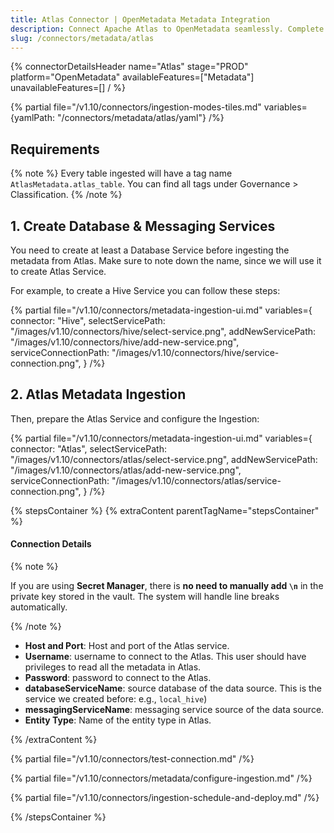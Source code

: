 ```yaml
---
title: Atlas Connector | OpenMetadata Metadata Integration
description: Connect Apache Atlas to OpenMetadata seamlessly. Complete setup guide, configuration steps, and best practices for Atlas metadata connector integration.
slug: /connectors/metadata/atlas
---
```


{% connectorDetailsHeader
name="Atlas"
stage="PROD"
platform="OpenMetadata"
availableFeatures=["Metadata"]
unavailableFeatures=[]
/ %}

{% partial file="/v1.10/connectors/ingestion-modes-tiles.md" variables={yamlPath: "/connectors/metadata/atlas/yaml"} /%}

## Requirements

{% note %}
Every table ingested will have a tag name `AtlasMetadata.atlas_table`. You can find all tags under
Governance > Classification.
{% /note %}

## 1. Create Database & Messaging Services

You need to create at least a Database Service before ingesting the metadata from Atlas. Make sure to note down the name, since
we will use it to create Atlas Service.

For example, to create a Hive Service you can follow these steps:

{% partial 
  file="/v1.10/connectors/metadata-ingestion-ui.md" 
  variables={
    connector: "Hive", 
    selectServicePath: "/images/v1.10/connectors/hive/select-service.png",
    addNewServicePath: "/images/v1.10/connectors/hive/add-new-service.png",
    serviceConnectionPath: "/images/v1.10/connectors/hive/service-connection.png",
} 
/%}

## 2. Atlas Metadata Ingestion

Then, prepare the Atlas Service and configure the Ingestion:

{% partial 
  file="/v1.10/connectors/metadata-ingestion-ui.md" 
  variables={
    connector: "Atlas", 
    selectServicePath: "/images/v1.10/connectors/atlas/select-service.png",
    addNewServicePath: "/images/v1.10/connectors/atlas/add-new-service.png",
    serviceConnectionPath: "/images/v1.10/connectors/atlas/service-connection.png",
} 
/%}

{% stepsContainer %}
{% extraContent parentTagName="stepsContainer" %}

#### Connection Details

{% note %}

If you are using **Secret Manager**, there is **no need to manually add `\n`** in the private key stored in the vault. The system will handle line breaks automatically.

{% /note %}

- **Host and Port**: Host and port of the Atlas service.
- **Username**: username to connect  to the Atlas. This user should have privileges to read all the metadata in Atlas.
- **Password**: password to connect  to the Atlas.
- **databaseServiceName**: source database of the data source. This is the service we created before: e.g., `local_hive`)
- **messagingServiceName**: messaging service source of the data source.
- **Entity Type**: Name of the entity type in Atlas.

{% /extraContent %}

{% partial file="/v1.10/connectors/test-connection.md" /%}

{% partial file="/v1.10/connectors/metadata/configure-ingestion.md" /%}

{% partial file="/v1.10/connectors/ingestion-schedule-and-deploy.md" /%}

{% /stepsContainer %}

